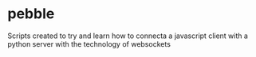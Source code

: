 # pebble

Scripts created to try and learn how to connecta a javascript client with a python server with the technology of websockets

